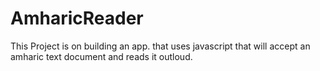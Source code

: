 # AmharicReader
This Project is on building an app. that uses javascript that will accept an amharic text document and reads it outloud.
